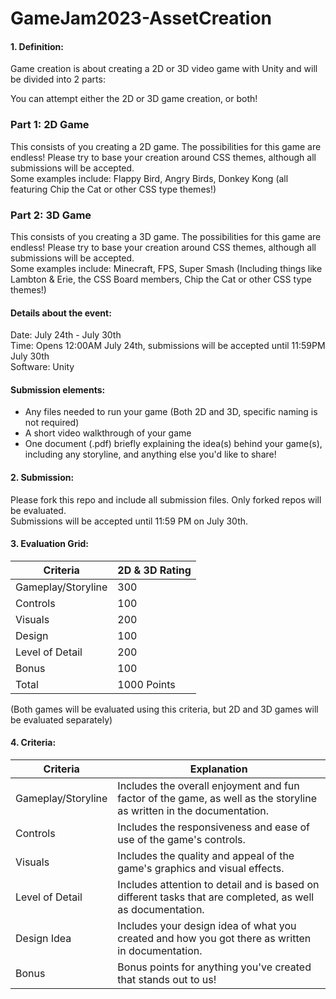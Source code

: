 # GameJam2023-AssetCreation

#### 1. Definition: 
Game creation is about creating a 2D or 3D video game with Unity and will be divided into 2 parts:

You can attempt either the 2D or 3D game creation, or both!

### Part 1: 2D Game
This consists of you creating a 2D game. The possibilities for this game are endless! Please try to base your creation around CSS themes, although all submissions will be accepted.\
Some examples include: Flappy Bird, Angry Birds, Donkey Kong (all featuring Chip the Cat or other CSS type themes!)


### Part 2: 3D Game
This consists of you creating a 3D game. The possibilities for this game are endless! Please try to base your creation around CSS themes, although all submissions will be accepted.\
Some examples include: Minecraft, FPS, Super Smash (Including things like Lambton & Erie, the CSS Board members, Chip the Cat or other CSS type themes!)


#### Details about the event:
Date: July 24th - July 30th\
Time: Opens 12:00AM July 24th, submissions will be accepted until 11:59PM July 30th\
Software: Unity


#### Submission elements:
   - Any files needed to run your game (Both 2D and 3D, specific naming is not required)
   - A short video walkthrough of your game
   - One document (.pdf) briefly explaining the idea(s) behind your game(s), including any storyline, and anything else you'd like to share!


#### 2. Submission: 
Please fork this repo and include all submission files. Only forked repos will be evaluated.\
Submissions will be accepted until 11:59 PM on July 30th.

#### 3. Evaluation Grid: 
| Criteria           | 2D & 3D Rating |
|--------------------|----------------|
| Gameplay/Storyline | 300            |
| Controls           | 100            |
| Visuals            | 200            |
| Design             | 100            |
| Level of Detail    | 200            |
| Bonus              | 100            |
| Total              | 1000 Points    |

(Both games will be evaluated using this criteria, but 2D and 3D games will be evaluated separately)

#### 4. Criteria:
| Criteria           | Explanation                                                                                                          |
|--------------------|----------------------------------------------------------------------------------------------------------------------|
| Gameplay/Storyline | Includes the overall enjoyment and fun factor of the game, as well as the storyline as written in the documentation. |
| Controls           | Includes the responsiveness and ease of use of the game's controls.                                                  |
| Visuals            | Includes the quality and appeal of the game's graphics and visual effects.                                           |
| Level of Detail    | Includes attention to detail and is based on different tasks that are completed, as well as documentation.           |
| Design Idea        | Includes your design idea of what you created and how you got there as written in documentation.                     |
| Bonus              | Bonus points for anything you've created that stands out to us!                                                      |

